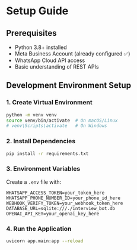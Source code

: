 # Setup Guide

## Prerequisites
- Python 3.8+ installed
- Meta Business Account (already configured ✅)
- WhatsApp Cloud API access
- Basic understanding of REST APIs

## Development Environment Setup

### 1. Create Virtual Environment
```bash
python -m venv venv
source venv/bin/activate  # On macOS/Linux
# venv\Scripts\activate   # On Windows
```

### 2. Install Dependencies
```bash
pip install -r requirements.txt
```

### 3. Environment Variables
Create a `.env` file with:
```
WHATSAPP_ACCESS_TOKEN=your_token_here
WHATSAPP_PHONE_NUMBER_ID=your_phone_id_here
WEBHOOK_VERIFY_TOKEN=your_webhook_token_here
DATABASE_URL=sqlite:///./interview_bot.db
OPENAI_API_KEY=your_openai_key_here
```

### 4. Run the Application
```bash
uvicorn app.main:app --reload
```